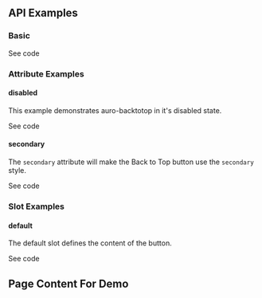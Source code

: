 <!-- AURO-GENERATED-CONTENT:START (FILE:src=./../api.md) -->
<!-- AURO-GENERATED-CONTENT:END -->

## API Examples

### Basic

<div class="exampleWrapper">
  <!-- AURO-GENERATED-CONTENT:START (FILE:src=./../../apiExamples/basic.html) -->
  <!-- AURO-GENERATED-CONTENT:END -->
  <!-- AURO-GENERATED-CONTENT:START (FILE:src=./../../apiExamples/basicButtonOnly.html) -->
  <!-- AURO-GENERATED-CONTENT:END -->
</div>
<auro-accordion lowProfile justifyRight>
  <span slot="trigger">See code</span>

<!-- AURO-GENERATED-CONTENT:START (CODE:src=./../../apiExamples/basic.html) -->
<!-- AURO-GENERATED-CONTENT:END -->

</auro-accordion>

### Attribute Examples

#### disabled

This example demonstrates auro-backtotop in it's disabled state.

<div class="exampleWrapper">
  <!-- AURO-GENERATED-CONTENT:START (FILE:src=./../../apiExamples/disabledButtonOnly.html) -->
  <!-- AURO-GENERATED-CONTENT:END -->
</div>
<auro-accordion lowProfile justifyRight>
  <span slot="trigger">See code</span>

<!-- AURO-GENERATED-CONTENT:START (CODE:src=./../../apiExamples/disabled.html) -->
<!-- AURO-GENERATED-CONTENT:END -->

</auro-accordion>

#### secondary

The `secondary` attribute will make the Back to Top button use the `secondary` style.

<div class="exampleWrapper">
  <!-- AURO-GENERATED-CONTENT:START (FILE:src=./../../apiExamples/secondaryButtonOnly.html) -->
  <!-- AURO-GENERATED-CONTENT:END -->
</div>

<auro-accordion lowProfile justifyRight>
  <span slot="trigger">See code</span>

<!-- AURO-GENERATED-CONTENT:START (CODE:src=./../../apiExamples/secondary.html) -->
<!-- AURO-GENERATED-CONTENT:END -->

</auro-accordion>

### Slot Examples

#### default

The default slot defines the content of the button.

<div class="exampleWrapper">
  <!-- AURO-GENERATED-CONTENT:START (FILE:src=./../../apiExamples/basicButtonOnly.html) -->
  <!-- AURO-GENERATED-CONTENT:END -->
</div>
<auro-accordion lowProfile justifyRight>
  <span slot="trigger">See code</span>

<!-- AURO-GENERATED-CONTENT:START (CODE:src=./../../apiExamples/basic.html) -->
<!-- AURO-GENERATED-CONTENT:END -->

</auro-accordion>

## Page Content For Demo

<!-- AURO-GENERATED-CONTENT:START (FILE:src=./../../apiExamples/pageContent.html) -->
<!-- AURO-GENERATED-CONTENT:END -->
